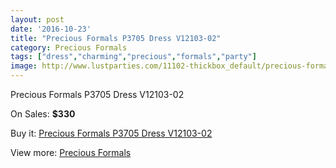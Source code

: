 ```yaml
---
layout: post
date: '2016-10-23'
title: "Precious Formals P3705 Dress V12103-02"
category: Precious Formals
tags: ["dress","charming","precious","formals","party"]
image: http://www.lustparties.com/11102-thickbox_default/precious-formals-p3705-dress-v12103-02.jpg
---
```

Precious Formals P3705 Dress V12103-02

On Sales: **$330**
<a href="https://www.lustparties.com/en/precious-formals/3947-precious-formals-p3705-dress-v12103-02.html"><amp-img layout="responsive" width="600" height="600" src="//www.lustparties.com/11102-thickbox_default/precious-formals-p3705-dress-v12103-02.jpg" alt="Precious Formals P3705 Dress V12103-02 0" /></a>
<a href="https://www.lustparties.com/en/precious-formals/3947-precious-formals-p3705-dress-v12103-02.html"><amp-img layout="responsive" width="600" height="600" src="//www.lustparties.com/11103-thickbox_default/precious-formals-p3705-dress-v12103-02.jpg" alt="Precious Formals P3705 Dress V12103-02 1" /></a>

Buy it: [Precious Formals P3705 Dress V12103-02](https://www.lustparties.com/en/precious-formals/3947-precious-formals-p3705-dress-v12103-02.html "Precious Formals P3705 Dress V12103-02")

View more: [Precious Formals](https://www.lustparties.com/en/18-precious-formals "Precious Formals")